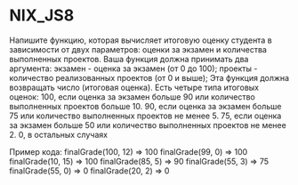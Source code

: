 # NIX_JS8
 
Напишите функцию, которая вычисляет итоговую оценку студента в зависимости от двух параметров: оценки за экзамен и количества выполненных проектов. Ваша функция должна принимать два аргумента: экзамен - оценка за экзамен (от 0 до 100); проекты - количество реализованных проектов (от 0 и выше); Эта функция должна возвращать число (итоговая оценка). Есть четыре типа итоговых оценок:
100, если оценка за экзамен больше 90 или количество выполненных проектов больше 10.
90, если оценка за экзамен больше 75 или количество выполненных проектов не менее 5.
75, если оценка за экзамен больше 50 или количество выполненных проектов не менее 2.
0, в остальных случаях

Пример кода:
   finalGrade(100, 12) => 100
   finalGrade(99, 0) => 100
   finalGrade(10, 15) => 100
   finalGrade(85, 5) => 90
   finalGrade(55, 3) => 75
   finalGrade(55, 0) => 0
   finalGrade(20, 2) => 0
